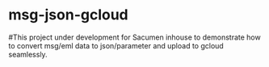 # msg-json-gcloud

#This project under development for Sacumen inhouse  to demonstrate how to convert msg/eml data to json/parameter and upload to gcloud seamlessly.

